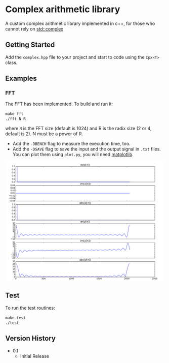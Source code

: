 # Complex arithmetic library

A custom complex arithmetic library implemented in c++, for those who cannot rely on [std::complex](https://en.cppreference.com/w/cpp/numeric/complex)

## Getting Started
Add the `complex.hpp` file to your project and start to code using the `Cpx<T>` class.

## Examples
### FFT
The FFT has been implemented. To build and run it:
```
make fft
./fft N R
```
where `N` is the FFT size (default is 1024) and R is the radix size (2 or 4, default is 2). N must be a power of R.

* Add the `-DBENCH` flag to measure the execution time, too.
* Add the `-DSAVE` flag to save the input and the output signal in `.txt` files. You can plot them using `plot.py`, you will need [matplotlib](https://matplotlib.org/).

![FFT plots](Examples/figure_1.png)

## Test
To run the test routines:
```
make test
./test
```

## Version History
* 0.1
    * Initial Release

